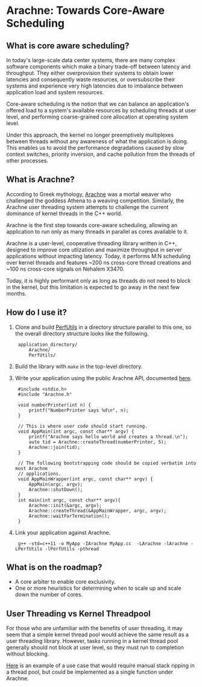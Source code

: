 # Arachne: Towards Core-Aware Scheduling

## What is core aware scheduling?

In today's large-scale data center systems, there are many complex software
components which make a binary trade-off between latency and throughput. They
either overprovision their systems to obtain lower latencies and consequently
waste resources, or oversubscribe their systems and experience very high
latencies due to imbalance between application load and system resources. 

Core-aware scheduling is the notion that we can balance an application's
offered load to a system's available resources by scheduling threads at user
level, and performing coarse-grained core allocation at operating system level.

Under this approach, the kernel no longer preemptively multiplexes between
threads without any awareness of what the application is doing. This enables us
to avoid the performance degradations caused by slow context switches, priority
inversion, and cache pollution from the threads of other processes.

## What is Arachne?

According to Greek mythology, [Arachne](https://en.wikipedia.org/wiki/Arachne)
was a mortal weaver who challenged the goddess Athena to a weaving competition.
Similarly, the Arachne user threading system attempts to challenge the current
dominance of kernel threads in the C++ world.

Arachne is the first step towards core-aware scheduling, allowing an
application to run only as many threads in parallel as cores available to it.

Arachne is a user-level, cooperative threading library written in C++, designed
to improve core utlization and maximize throughput in server applications
without impacting latency. Today, it performs M:N scheduling over kernel
threads and features ~200 ns cross-core thread creations and ~100 ns cross-core
signals on Nehalem X3470.

Today, it is highly performant only as long as threads do not need to block in
the kernel, but this limitation is expected to go away in the next few months.

## How do I use it?

1. Clone and build [PerfUtils](https://github.com/PlatformLab/PerfUtils) in a
   directory structure parallel to this one, so the overall directory structure
   looks like the following.

		application_directory/
			Arachne/
			PerfUtils/

2. Build the library with `make` in the top-level directory. 

3. Write your application using the public Arachne API, documented [here](https://platformlab.github.io/Arachne/group__api.html).

        #include <stdio.h>
        #include "Arachne.h"

        void numberPrinter(int n) {
            printf("NumberPrinter says %d\n", n);
        }

        // This is where user code should start running.
        void AppMain(int argc, const char** argv) {
            printf("Arachne says hello world and creates a thread.\n");
            auto tid = Arachne::createThread(numberPrinter, 5);
            Arachne::join(tid);
        }

        // The following bootstrapping code should be copied verbatim into most Arachne
        // applications.
        void AppMainWrapper(int argc, const char** argv) {
            AppMain(argc, argv);
            Arachne::shutDown();
        }
        int main(int argc, const char** argv){
            Arachne::init(&argc, argv);
            Arachne::createThread(&AppMainWrapper, argc, argv);
            Arachne::waitForTermination();
        }

4. Link your application against Arachne.

        g++ -std=c++11 -o MyApp -IArachne MyApp.cc  -LArachne -lArachne -LPerfUtils -lPerfUtils -pthread

## What is on the roadmap?

 - A core arbiter to enable core exclusivity.
 - One or more heuristics for determining when to scale up and scale down the number of cores.

## User Threading vs Kernel Threadpool

For those who are unfamiliar with the benefits of user threading, it may seem
that a simple kernel thread pool would achieve the same result as a user
threading library. However, tasks running in a kernel thread pool generally
should not block at user level, so they must run to completion without blocking.

[Here](http://stackoverflow.com/questions/41276552/wait-in-forkjoin-pool-java/41277690#41277690)
is an example of a use case that would require manual stack ripping in a thread
pool, but could be implemented as a single function under Arachne.

